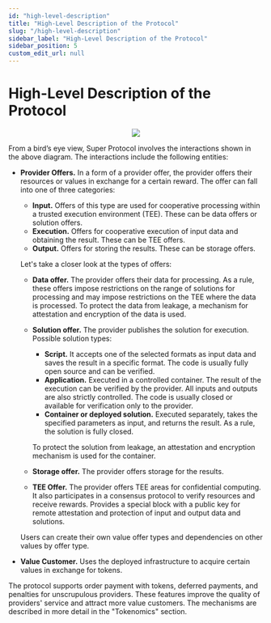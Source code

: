```yaml
---
id: "high-level-description"
title: "High-Level Description of the Protocol"
slug: "/high-level-description"
sidebar_label: "High-Level Description of the Protocol"
sidebar_position: 5
custom_edit_url: null
---
```


# High-Level Description of the Protocol

<p align="center">
  <img src={require('./high-level-01.png').default} />
</p>

From a bird’s eye view, Super Protocol involves the interactions shown in the above diagram. The interactions include the following entities:

- **Provider Offers.** In a form of a provider offer, the provider offers their resources or values in exchange for a certain reward. The offer can fall into one of three categories:
  - **Input.** Offers of this type are used for cooperative processing within a trusted execution environment (TEE). These can be data offers or solution offers.
  - **Execution.** Offers for cooperative execution of input data and obtaining the result. These can be TEE offers.
  - **Output.** Offers for storing the results. These can be storage offers.

  Let's take a closer look at the types of offers:

  - **Data offer.** The provider offers their data for processing. As a rule, these offers impose restrictions on the range of solutions for processing and may impose restrictions on the TEE where the data is processed. To protect the data from leakage, a mechanism for attestation and encryption of the data is used.
  - **Solution offer.** The provider publishes the solution for execution. Possible solution types:
    - **Script.** It accepts one of the selected formats as input data and saves the result in a specific format. The code is usually fully open source and can be verified.
    - **Application.** Executed in a controlled container. The result of the execution can be verified by the provider. All inputs and outputs are also strictly controlled. The code is usually closed or available for verification only to the provider.
    - **Container or deployed solution.** Executed separately, takes the specified parameters as input, and returns the result. As a rule, the solution is fully closed.

    To protect the solution from leakage, an attestation and encryption mechanism is used for the container.

  - **Storage offer.** The provider offers storage for the results.
  - **TEE Offer.** The provider offers TEE areas for confidential computing. It also participates in a consensus protocol to verify resources and receive rewards. Provides a special block with a public key for remote attestation and protection of input and output data and solutions.

  Users can create their own value offer types and dependencies on other values by offer type.

- **Value Customer.** Uses the deployed infrastructure to acquire certain values in exchange for tokens.

The protocol supports order payment with tokens, deferred payments, and penalties for unscrupulous providers. These features improve the quality of providers' service and attract more value customers. The mechanisms are described in more detail in the "Tokenomics"  section.
